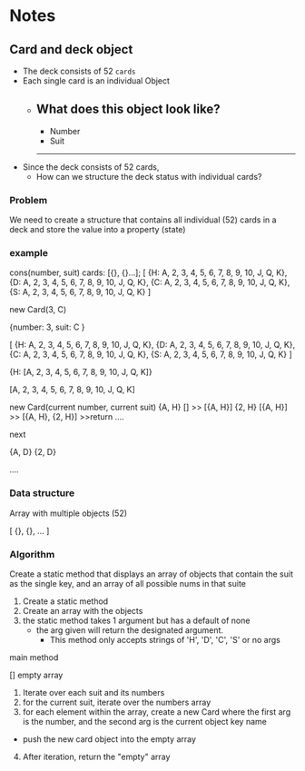 # Notes

## Card and deck object

- The deck consists of 52 `cards`
- Each single card is an individual Object
    - What does this object look like?
        -------
        - Number
        - Suit
        -------
- Since the deck consists of 52 cards,
    - How can we structure the deck status with individual cards?
    
### Problem
We need to create a structure that contains all individual (52) cards in a deck and store the value into a property (state)

### example
cons(number, suit)
cards: [{}, {}...];
[
    {H: A, 2, 3, 4, 5, 6, 7, 8, 9, 10, J, Q, K},
    {D: A, 2, 3, 4, 5, 6, 7, 8, 9, 10, J, Q, K},
    {C: A, 2, 3, 4, 5, 6, 7, 8, 9, 10, J, Q, K},
    {S: A, 2, 3, 4, 5, 6, 7, 8, 9, 10, J, Q, K}
]

new Card(3, C)

{number: 3,
 suit: C
}

[
    {H: A, 2, 3, 4, 5, 6, 7, 8, 9, 10, J, Q, K},
    {D: A, 2, 3, 4, 5, 6, 7, 8, 9, 10, J, Q, K},
    {C: A, 2, 3, 4, 5, 6, 7, 8, 9, 10, J, Q, K},
    {S: A, 2, 3, 4, 5, 6, 7, 8, 9, 10, J, Q, K}
]

{H: [A, 2, 3, 4, 5, 6, 7, 8, 9, 10, J, Q, K]}

[A, 2, 3, 4, 5, 6, 7, 8, 9, 10, J, Q, K]

new Card(current number, current suit)
{A, H}
[] >> [{A, H}]
{2, H}
[{A, H}] >> [{A, H}, {2, H}] >>return
....

next

{A, D}
{2, D}

....

### Data structure
Array with multiple objects (52)

[
    {},
    {},
    ...
]

### Algorithm

Create a static method that displays an array of objects that contain the suit as the single key, and an array of all possible nums in that suite

1. Create a static method
2. Create an array with the objects
3. the static method takes 1 argument but has a default of none
    - the arg given will return the designated argument.
        - This method only accepts strings of 'H', 'D', 'C', 'S' or no args


main method

[] empty array

1. Iterate over each suit and its numbers
2. for the current suit, iterate over the numbers array
3. for each element within the array, create a new Card where the first arg is the number, and the second arg is the current object key name
  - push the new card object into the empty array
4. After iteration, return the "empty" array